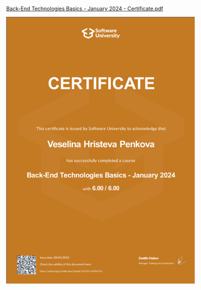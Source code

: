 [Back-End Technologies Basics - January 2024 - Certificate.pdf](https://github.com/VessyPenkova/Back-End-Technologies-Basics---2024/files/14549672/Back-End.Technologies.Basics.-.January.2024.-.Certificate.pdf)

![alt text](https://github.com/VessyPenkova/Back-End-Technologies-Basics---2024/blob/main/BackEndTechBasicsJan2024Cert.png?raw=true) 
